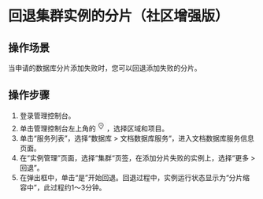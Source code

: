 # 回退集群实例的分片（社区增强版）<a name="dds_03_0046"></a>

## 操作场景<a name="section14511374172320"></a>

当申请的数据库分片添加失败时，您可以回退添加失败的分片。

## 操作步骤<a name="section1844916477919"></a>

1.  登录管理控制台。
2.  单击管理控制台左上角的![](figures/region.png)，选择区域和项目。
3.  单击“服务列表”，选择“数据库  \>  文档数据库服务“，进入文档数据库服务信息页面。
4.  在“实例管理”页面，选择“集群“页签，在添加分片失败的实例上，选择“更多 \> 回退”。
5.  在弹出框中，单击“是”开始回退。回退过程中，实例运行状态显示为“分片缩容中”，此过程约1～3分钟。

